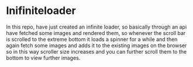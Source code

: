 # Inifiniteloader

In this repo, have just created an infinite loader, so basically through an api have fetched some images and rendered them, so whenever the scroll bar is scrolled to the extreme bottom it loads a spinner for a while and then again fetch some images and adds it to the existing images on the browser so in this way scroller size increases and you can further scroll them to the bottom to view further images.
